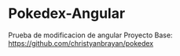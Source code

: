 # Pokedex-Angular
Prueba de modificacion de angular
Proyecto Base: https://github.com/christyanbrayan/pokedex
